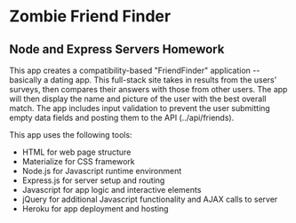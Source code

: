 # Zombie Friend Finder
## Node and Express Servers Homework

This app creates a compatibility-based "FriendFinder" application -- basically a dating app. This full-stack site takes in results from the users' surveys, then compares their answers with those from other users. The app will then display the name and picture of the user with the best overall match. The app includes input validation to prevent the user submitting empty data fields and posting them to the API (../api/friends).

This app uses the following tools:
  * HTML for web page structure
  * Materialize for CSS framework
  * Node.js for Javascript runtime environment
  * Express.js for server setup and routing
  * Javascript for app logic and interactive elements
  * jQuery for additional Javascript functionality and AJAX calls to server
  * Heroku for app deployment and hosting

